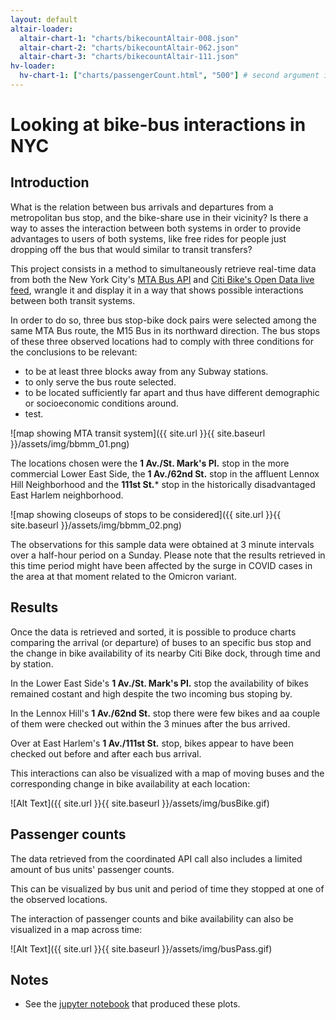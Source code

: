 ```yaml
---
layout: default
altair-loader:
  altair-chart-1: "charts/bikecountAltair-008.json"
  altair-chart-2: "charts/bikecountAltair-062.json"
  altair-chart-3: "charts/bikecountAltair-111.json"
hv-loader:
  hv-chart-1: ["charts/passengerCount.html", "500"] # second argument is the desired height
---
```


# Looking at bike-bus interactions in NYC

## Introduction

What is the relation between bus arrivals and departures from a metropolitan bus stop, and the bike-share use in their vicinity? Is there a way to asses the interaction between both systems in order to provide advantages to users of both systems, like free rides for people just dropping off the bus that would similar to transit transfers? 

This project consists in a method to simultaneously retrieve real-time data from both the New York City's [MTA Bus API](https://bt.mta.info/wiki/Developers/Index) and [Citi Bike's Open Data live feed](https://ride.citibikenyc.com/system-data), wrangle it and display it in a way that shows possible interactions between both transit systems.

In order to do so, three bus stop-bike dock pairs were selected among the same MTA Bus route, the M15 Bus in its northward direction. The bus stops of these three observed locations had to comply with three conditions for the conclusions to be relevant:

* to be at least three blocks away from any Subway stations.
* to only serve the bus route selected.
* to be located sufficiently far apart and thus have different demographic or socioeconomic conditions around.
* test.


![map showing MTA transit system]({{ site.url }}{{ site.baseurl }}/assets/img/bbmm_01.png)


The locations chosen were the **1 Av./St. Mark's Pl.** stop in the more commercial Lower East Side, the **1 Av./62nd St.** stop in the affluent Lennox Hill Neighborhood and the **111st St.*** stop in the historically disadvantaged East Harlem neighborhood.


![map showing closeups of stops to be considered]({{ site.url }}{{ site.baseurl }}/assets/img/bbmm_02.png)



The observations for this sample data were obtained at 3 minute intervals over a half-hour period on a Sunday. Please note that the results retrieved in this time period might have been affected by the surge in COVID cases in the area at that moment related to the Omicron variant.


## Results

Once the data is retrieved and sorted, it is possible to produce charts comparing the arrival (or departure) of buses to an specific bus stop and the change in bike availability of its nearby Citi Bike dock, through time and by station.



<div id="altair-chart-1"></div>

In the Lower East Side's **1 Av./St. Mark's Pl.** stop the availability of bikes remained costant and high despite the two incoming bus stoping by.

<div id="altair-chart-2"></div>

In the Lennox Hill's **1 Av./62nd St.** stop there were few bikes and aa couple of them were checked out within the 3 minues after the bus arrived.

<div id="altair-chart-3"></div>

Over at East Harlem's **1 Av./111st St.** stop, bikes appear to have been checked out before and after each bus arrival.


This interactions can also be visualized with a map of moving buses and the corresponding change in bike availability at each location:


![Alt Text]({{ site.url }}{{ site.baseurl }}/assets/img/busBike.gif)



## Passenger counts

The data retrieved from the coordinated API call also includes a limited amount of bus units' passenger counts.

This can be visualized by bus unit and period of time they stopped at one of the observed locations.

<div id="hv-chart-1"></div>


The interaction of passenger counts and bike availability can also be visualized in a map across time:


![Alt Text]({{ site.url }}{{ site.baseurl }}/assets/img/busPass.gif)


## Notes

- See the [jupyter notebook](https://github.com/golete/bike-bus-project/blob/main/550-Final_Main.ipynb) that produced these plots.
